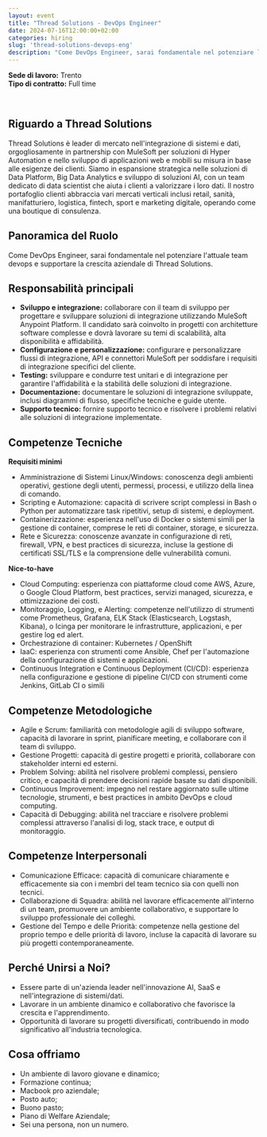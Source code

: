 ```yaml
---
layout: event
title: "Thread Solutions - DevOps Engineer"
date: 2024-07-16T12:00:00+02:00
categories: hiring
slug: 'thread-solutions-devops-eng'
description: "Come DevOps Engineer, sarai fondamentale nel potenziare l'attuale team devops e supportare la crescita aziendale di Thread Solutions."
---
```


**Sede di lavoro:** Trento<br>
**Tipo di contratto:** Full time

<br>

## Riguardo a Thread Solutions

Thread Solutions è leader di mercato nell'integrazione di sistemi e dati, orgogliosamente in partnership con MuleSoft per soluzioni di Hyper Automation e nello sviluppo di applicazioni web e mobili su misura in base alle esigenze dei clienti. Siamo in espansione strategica nelle soluzioni di Data Platform, Big Data Analytics e sviluppo di soluzioni AI, con un team dedicato di data scientist che aiuta i clienti a valorizzare i loro dati. Il nostro portafoglio clienti abbraccia vari mercati verticali inclusi retail, sanità, manifatturiero, logistica, fintech, sport e marketing digitale, operando come una boutique di consulenza.


## Panoramica del Ruolo

Come DevOps Engineer, sarai fondamentale nel potenziare l'attuale team devops e supportare la crescita aziendale di Thread Solutions.


## Responsabilità principali

* **Sviluppo e integrazione:** collaborare con il team di sviluppo per progettare e sviluppare soluzioni di integrazione utilizzando MuleSoft Anypoint Platform. Il candidato sarà coinvolto in progetti con architetture software complesse e dovrà lavorare su temi di scalabilità, alta disponibilità e affidabilità.
* **Configurazione e personalizzazione:** configurare e personalizzare flussi di integrazione, API e connettori MuleSoft per soddisfare i requisiti di integrazione specifici del cliente.
* **Testing:** sviluppare e condurre test unitari e di integrazione per garantire l'affidabilità e la stabilità delle soluzioni di integrazione.
* **Documentazione:** documentare le soluzioni di integrazione sviluppate, inclusi diagrammi di flusso, specifiche tecniche e guide utente.
* **Supporto tecnico:** fornire supporto tecnico e risolvere i problemi relativi alle soluzioni di integrazione implementate.


## Competenze Tecniche

**Requisiti minimi**
* Amministrazione di Sistemi Linux/Windows: conoscenza degli ambienti operativi, gestione degli utenti, permessi, processi, e utilizzo della linea di comando.
* Scripting e Automazione: capacità di scrivere script complessi in Bash o Python per automatizzare task ripetitivi, setup di sistemi, e deployment.
* Containerizzazione: esperienza nell'uso di Docker o sistemi simili per la gestione di container, comprese le reti di container, storage, e sicurezza.
* Rete e Sicurezza: conoscenze avanzate in configurazione di reti, firewall, VPN, e best practices di sicurezza, incluse la gestione di certificati SSL/TLS e la comprensione delle vulnerabilità comuni.

**Nice-to-have**
* Cloud Computing: esperienza con piattaforme cloud come AWS, Azure, o Google Cloud Platform, best practices, servizi managed, sicurezza, e ottimizzazione dei costi.
* Monitoraggio, Logging, e Alerting: competenze nell'utilizzo di strumenti come Prometheus, Grafana, ELK Stack (Elasticsearch, Logstash, Kibana), o Icinga per monitorare le infrastrutture, applicazioni, e per gestire log ed alert.
* Orchestrazione di container: Kubernetes / OpenShift
* IaaC: esperienza con strumenti come Ansible, Chef  per l'automazione della configurazione di sistemi e applicazioni.
* Continuous Integration e Continuous Deployment (CI/CD): esperienza nella configurazione e gestione di pipeline CI/CD con strumenti come Jenkins, GitLab CI o simili


## Competenze Metodologiche

* Agile e Scrum: familiarità con metodologie agili di sviluppo software, capacità di lavorare in sprint, pianificare meeting, e collaborare con il team di sviluppo.
* Gestione Progetti: capacità di gestire progetti e priorità, collaborare con stakeholder interni ed esterni.
* Problem Solving: abilità nel risolvere problemi complessi, pensiero critico, e capacità di prendere decisioni rapide basate su dati disponibili.
* Continuous Improvement: impegno nel restare aggiornato sulle ultime tecnologie, strumenti, e best practices in ambito DevOps e cloud computing.
* Capacità di Debugging: abilità nel tracciare e risolvere problemi complessi attraverso l'analisi di log, stack trace, e output di monitoraggio.


## Competenze Interpersonali

* Comunicazione Efficace: capacità di comunicare chiaramente e efficacemente sia con i membri del team tecnico sia con quelli non tecnici.
* Collaborazione di Squadra: abilità nel lavorare efficacemente all'interno di un team, promuovere un ambiente collaborativo, e supportare lo sviluppo professionale dei colleghi.
* Gestione del Tempo e delle Priorità: competenze nella gestione del proprio tempo e delle priorità di lavoro, incluse la capacità di lavorare su più progetti contemporaneamente.


## Perché Unirsi a Noi?

* Essere parte di un'azienda leader nell'innovazione AI, SaaS e nell'integrazione di sistemi/dati.
* Lavorare in un ambiente dinamico e collaborativo che favorisce la crescita e l'apprendimento.
* Opportunità di lavorare su progetti diversificati, contribuendo in modo significativo all'industria tecnologica.


## Cosa offriamo

* Un ambiente di lavoro giovane e dinamico;
* Formazione continua;
* Macbook pro aziendale;
* Posto auto;
* Buono pasto;
* Piano di Welfare Aziendale;
* Sei una persona, non un numero.
